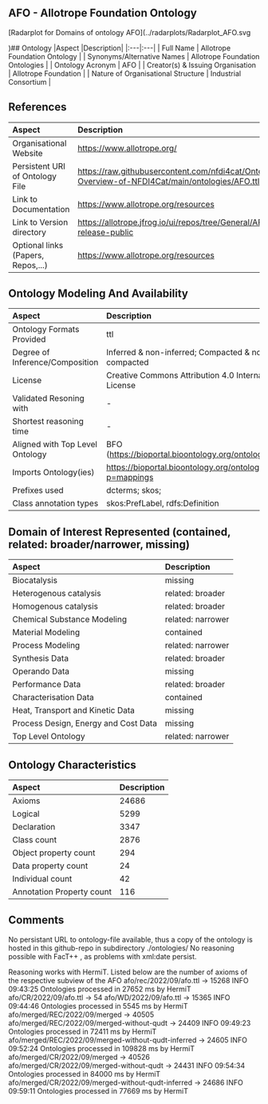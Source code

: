 ## AFO - Allotrope Foundation Ontology



 [Radarplot for Domains of ontology AFO](../radarplots/Radarplot_AFO.svg 


)## Ontology
|Aspect |Description| 
 |:---|:---|
| Full Name | Allotrope Foundation Ontology |
| Synonyms/Alternative Names | Allotrope Foundation Ontologies |
| Ontology Acronym | AFO |
| Creator(s) & Issuing Organisation | Allotrope Foundation |
| Nature of Organisational Structure | Industrial Consortium |

## References
|Aspect |Description| 
 |:---|:---|
| Organisational Website | https://www.allotrope.org/ |
| Persistent URI of Ontology File | https://raw.githubusercontent.com/nfdi4cat/Ontology-Overview-of-NFDI4Cat/main/ontologies/AFO.ttl |
| Link to Documentation | https://www.allotrope.org/resources  |
| Link to Version directory | https://allotrope.jfrog.io/ui/repos/tree/General/AFO-release-public |
| Optional links (Papers, Repos,...) | https://www.allotrope.org/resources |

## Ontology Modeling And Availability
|Aspect |Description| 
 |:---|:---|
| Ontology Formats Provided | ttl |
| Degree of Inference/Composition | Inferred & non-inferred; Compacted & non-compacted |
| License | Creative Commons Attribution 4.0 International License |
| Validated Resoning with | - |
| Shortest reasoning time | - |
| Aligned with Top Level Ontology | BFO (https://bioportal.bioontology.org/ontologies/AFO) |
| Imports Ontology(ies) | https://bioportal.bioontology.org/ontologies/AFO/?p=mappings |
| Prefixes used | dcterms; skos; |
| Class annotation types | skos:PrefLabel, rdfs:Definition |

## Domain of Interest Represented (contained, related: broader/narrower, missing)
|Aspect |Description| 
 |:---|:---|
| Biocatalysis | missing |
| Heterogenous catalysis | related: broader |
| Homogenous catalysis | related: broader |
| Chemical Substance Modeling | related: narrower |
| Material Modeling | contained |
| Process Modeling | related: narrower |
| Synthesis Data | related: broader |
| Operando Data | missing |
| Performance Data | related: broader |
| Characterisation Data | contained |
| Heat, Transport and Kinetic Data | missing |
| Process Design, Energy and Cost Data | missing |
| Top Level Ontology | related: narrower |

## Ontology Characteristics
|Aspect |Description| 
 |:---|:---|
| Axioms | 24686 |
| Logical | 5299 |
| Declaration | 3347 |
| Class count | 2876 |
| Object property count | 294 |
| Data property count | 24 |
| Individual count | 42 |
| Annotation Property count | 116 |

## Comments
No persistant URL to ontology-file available, thus a copy of the ontology is hosted in this github-repo in subdirectory ./ontologies/ 
No reasoning possible with FacT++ , as problems with xml:date persist.

Reasoning works with HermiT. Listed below are the number of axioms of the respective subview of the AFO
afo/rec/2022/09/afo.ttl -> 15268    INFO  09:43:25  Ontologies processed in 27652 ms by HermiT
afo/CR/2022/09/afo.ttl -> 54
afo/WD/2022/09/afo.ttl -> 15365  INFO  09:44:46  Ontologies processed in 5545 ms by HermiT
afo/merged/REC/2022/09/merged -> 40505
afo/merged/REC/2022/09/merged-without-qudt -> 24409   INFO  09:49:23  Ontologies processed in 72411 ms by HermiT
afo/merged/REC/2022/09/merged-without-qudt-inferred -> 24605    INFO  09:52:24  Ontologies processed in 109828 ms by HermiT
afo/merged/CR/2022/09/merged -> 40526
afo/merged/CR/2022/09/merged-without-qudt -> 24431  INFO  09:54:34  Ontologies processed in 84000 ms by HermiT
afo/merged/CR/2022/09/merged-without-qudt-inferred -> 24686 INFO  09:59:11  Ontologies processed in 77669 ms by HermiT
